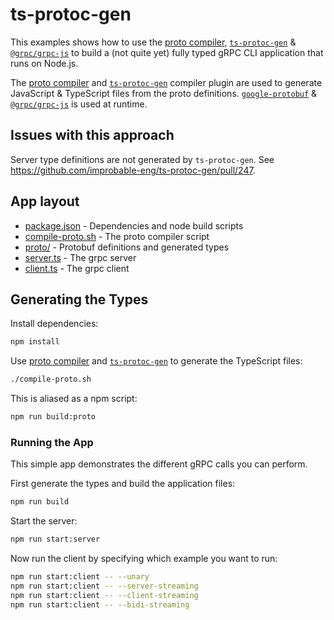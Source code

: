 # ts-protoc-gen

This examples shows how to use the [proto compiler](https://www.npmjs.com/package/grpc-tools), [`ts-protoc-gen`](https://www.npmjs.com/package/ts-protoc-gen) & [`@grpc/grpc-js`](https://www.npmjs.com/package/@grpc/grpc-js) to build a (not quite yet) fully typed gRPC CLI application that runs on Node.js.

The [proto compiler](https://www.npmjs.com/package/grpc-tools) and [`ts-protoc-gen`](https://www.npmjs.com/package/ts-protoc-gen) compiler plugin are used to generate JavaScript & TypeScript files from the proto definitions. [`google-protobuf`](https://www.npmjs.com/package/google-protobuf) & [`@grpc/grpc-js`](https://www.npmjs.com/package/@grpc/grpc-js) is used at runtime.

## Issues with this approach

Server type definitions are not generated by `ts-protoc-gen`. See https://github.com/improbable-eng/ts-protoc-gen/pull/247.

## App layout

- [package.json](./package.json) - Dependencies and node build scripts
- [compile-proto.sh](./compile-proto.sh) - The proto compiler script
- [proto/](./proto/) - Protobuf definitions and generated types
- [server.ts](./server.ts) - The grpc server
- [client.ts](./client.ts) - The grpc client

## Generating the Types

Install dependencies:

```sh
npm install
```

Use [proto compiler](https://www.npmjs.com/package/grpc-tools) and [`ts-protoc-gen`](https://www.npmjs.com/package/ts-protoc-gen) to generate the TypeScript files:

```sh
./compile-proto.sh
```

This is aliased as a npm script:

```sh
npm run build:proto
```

### Running the App

This simple app demonstrates the different gRPC calls you can perform.

First generate the types and build the application files:

```sh
npm run build
```

Start the server:

```sh
npm run start:server
```

Now run the client by specifying which example you want to run:

```bash
npm run start:client -- --unary
npm run start:client -- --server-streaming
npm run start:client -- --client-streaming
npm run start:client -- --bidi-streaming
```
